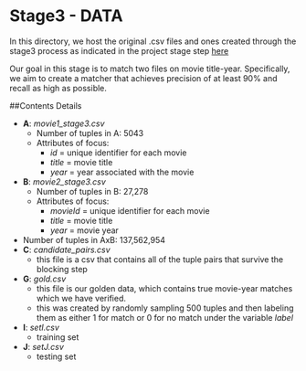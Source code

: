 # Stage3 - DATA

In this directory, we host the original .csv files and ones created through the
stage3 process as indicated in the project stage step [here](https://sites.google.com/site/anhaidgroup/courses/cs-838-spring-2017/project-description/stage-3)


Our goal in this stage is to match two files on movie title-year. Specifically,
we aim to create a matcher that achieves precision of at least 90% and recall
as high as possible.

##Contents Details

- **A**: *movie1_stage3.csv*
  - Number of tuples in A: 5043
  - Attributes of focus:
    - *id* = unique identifier for each movie
    - *title* = movie title
    - *year* = year associated with the movie
- **B**: *movie2_stage3.csv*
  - Number of tuples in B: 27,278
  - Attributes of focus:
    - *movieId* = unique identifier for each movie
    - *title* = movie title
    - *year* = movie year
- Number of tuples in AxB: 137,562,954
- **C**: *candidate_pairs.csv*
  - this file is a csv that contains all of the tuple pairs that survive the
    blocking step
- **G**: *gold.csv*
  - this file is our golden data, which contains true movie-year matches which
    we have verified.
  - this was created by randomly sampling 500 tuples and then labeling them as
    either 1 for match or 0 for no match under the variable *label*
- **I**: *setI.csv*
  - training set
- **J**: *setJ.csv*
  - testing set


